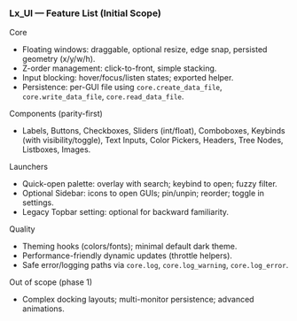 ### Lx_UI — Feature List (Initial Scope)

Core
- Floating windows: draggable, optional resize, edge snap, persisted geometry (x/y/w/h).
- Z-order management: click-to-front, simple stacking.
- Input blocking: hover/focus/listen states; exported helper.
- Persistence: per-GUI file using `core.create_data_file`, `core.write_data_file`, `core.read_data_file`.

Components (parity-first)
- Labels, Buttons, Checkboxes, Sliders (int/float), Comboboxes, Keybinds (with visibility/toggle), Text Inputs, Color Pickers, Headers, Tree Nodes, Listboxes, Images.

Launchers
- Quick-open palette: overlay with search; keybind to open; fuzzy filter.
- Optional Sidebar: icons to open GUIs; pin/unpin; reorder; toggle in settings.
- Legacy Topbar setting: optional for backward familiarity.

Quality
- Theming hooks (colors/fonts); minimal default dark theme.
- Performance-friendly dynamic updates (throttle helpers).
- Safe error/logging paths via `core.log`, `core.log_warning`, `core.log_error`.

Out of scope (phase 1)
- Complex docking layouts; multi-monitor persistence; advanced animations.


